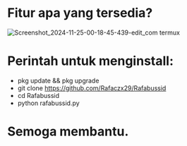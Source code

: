 # Fitur apa yang tersedia? 
![Screenshot_2024-11-25-00-18-45-439-edit_com termux](https://github.com/user-attachments/assets/9e958a3b-b769-449c-bc09-02f763290fec)

# Perintah untuk menginstall:
 - pkg update && pkg upgrade
 - git clone https://github.com/Rafaczx29/Rafabussid
 - cd Rafabussid
 - python rafabussid.py

# Semoga membantu. 
